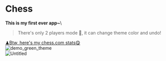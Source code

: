 # Chess
**This is my first ever app~**\
> There's only 2 players mode 🤣, it can change theme color and undo!

[♟Btw, here's my chess.com stats😋](https://www.chess.com/stats/overview/amaishio)\
![demo_green_theme](https://user-images.githubusercontent.com/85296548/155140298-979b8045-ace3-4cfa-a07e-74f0e7a83a13.png)\
![Untitled](https://user-images.githubusercontent.com/85296548/155138698-1a18322b-f5fb-452a-9900-dfc6116bb010.png)
